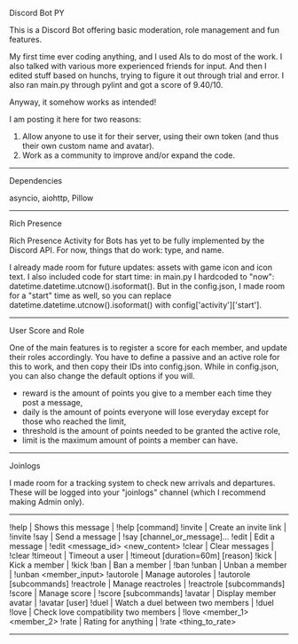 Discord Bot PY

This is a Discord Bot offering basic moderation, role management and fun features.

My first time ever coding anything, and I used AIs to do most of the work. I also talked with various more experienced friends for input. And then I edited stuff based on hunchs, trying to figure it out through trial and error. I also ran main.py through pylint and got a score of 9.40/10.

Anyway, it somehow works as intended!

I am posting it here for two reasons:
1. Allow anyone to use it for their server, using their own token (and thus their own custom name and avatar).
2. Work as a community to improve and/or expand the code.

---

Dependencies

asyncio, aiohttp, Pillow

---

Rich Presence

Rich Presence Activity for Bots has yet to be fully implemented by the Discord API.
For now, things that do work: type, and name.

I already made room for future updates: assets with game icon and icon text.
I also included code for start time: in main.py I hardcoded to "now": datetime.datetime.utcnow().isoformat().
But in the config.json, I made room for a "start" time as well, so you can replace datetime.datetime.utcnow().isoformat() with config['activity']['start'].

---

User Score and Role

One of the main features is to register a score for each member, and update their roles accordingly. You have to define a passive and an active role for this to work, and then copy their IDs into config.json. While in config.json, you can also change the default options if you will.

- reward is the amount of points you give to a member each time they post a message,
- daily is the amount of points everyone will lose everyday except for those who reached the limit,
- threshold is the amount of points needed to be granted the active role,
- limit is the maximum amount of points a member can have.

---

Joinlogs

I made room for a tracking system to check new arrivals and departures. These will be logged into your "joinlogs" channel (which I recommend making Admin only).

---

!help | Shows this message | !help [command]
!invite | Create an invite link | !invite 
!say | Send a message | !say [channel_or_message]... <message>
!edit | Edit a message | !edit <message_id> <new_content>
!clear | Clear messages | !clear <amount>
!timeout | Timeout a user | !timeout <member> [duration=60m] [reason]
!kick | Kick a member | !kick <member>
!ban | Ban a member | !ban <member>
!unban | Unban a member | !unban <member_input>
!autorole | Manage autoroles | !autorole [subcommands]
!reactrole | Manage reactroles | !reactrole [subcommands]
!score | Manage score | !score [subcommands]
!avatar | Display member avatar | !avatar [user]
!duel | Watch a duel between two members | !duel <attacker> <defender>
!love | Check love compatibility two members | !love <member_1> <member_2>
!rate | Rating for anything | !rate <thing_to_rate>

---
